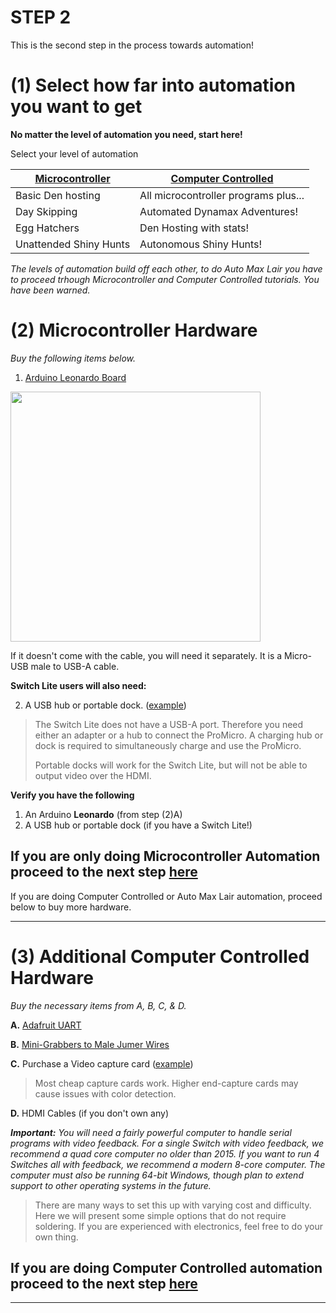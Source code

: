 # **STEP 2**

This is the second step in the process towards automation!

# (1) Select how far into automation you want to get

**No matter the level of automation you need, start here!**

Select your level of automation 

| [Microcontroller](HardwareBeginner.md#2-microcontroller-hardware) | [Computer Controlled](HardwareBeginner.md#2-microcontroller-hardware) |
| --- | --- |
| Basic Den hosting | All microcontroller programs plus... | 
| Day Skipping | Automated Dynamax Adventures! |
| Egg Hatchers | Den Hosting with stats!  |
| Unattended Shiny Hunts | Autonomous Shiny Hunts! |

*The levels of automation build off each other, to do Auto Max Lair you have to proceed trhough Microcontroller and Computer Controlled tutorials. You have been warned.*

# (2) Microcontroller Hardware

_Buy the following items below._

1. [Arduino Leonardo Board](https://www.amazon.com/gp/product/B0786LJQ8K)

<img src="https://raw.githubusercontent.com/PokemonAutomation/Microcontroller/master/Wiki/Hardware/images/leonardo.jpg" height="400">

If it doesn't come with the cable, you will need it separately. It is a Micro-USB male to USB-A cable.

**Switch Lite users will also need:**

2. A USB hub or portable dock. ([example](https://www.amazon.com/gp/product/B07JK9DFKH))

> The Switch Lite does not have a USB-A port. Therefore you need either an adapter or a hub to connect the ProMicro. A charging hub or dock is required to simultaneously charge and use the ProMicro.
> 
> Portable docks will work for the Switch Lite, but will not be able to output video over the HDMI.

**Verify you have the following**

1. An Arduino **Leonardo** (from step (2)A)
2. A USB hub or portable dock (if you have a Switch Lite!)

## **If you are only doing Microcontroller Automation proceed to the next step [here](https://github.com/Ensamma/Microcontroller/blob/master/Wiki/Software/Windows-ArduinoLeonardo.md)**
If you are doing Computer Controlled or Auto Max Lair automation, proceed below to buy more hardware.

---

# (3) Additional Computer Controlled Hardware

_Buy the necessary items from A, B, C, & D._

**A.** [Adafruit UART](https://www.adafruit.com/product/954)

**B.** [Mini-Grabbers to Male Jumer Wires](https://www.amazon.com/gp/product/B08M5GNY47)

**C.** Purchase a Video capture card ([example](https://www.amazon.com/gp/product/B088HBRM7T))

> Most cheap capture cards work. Higher end-capture cards may cause issues with color detection.

**D.** HDMI Cables (if you don't own any)

***Important:** You will need a fairly powerful computer to handle serial programs with video feedback. For a single Switch with video feedback, we recommend a quad core computer no older than 2015. If you want to run 4 Switches all with feedback, we recommend a modern 8-core computer. The computer must also be running 64-bit Windows, though plan to extend support to other operating systems in the future.*

> There are many ways to set this up with varying cost and difficulty. Here we will present some simple options that do not require soldering. If you are experienced with electronics, feel free to do your own thing.

## **If you are doing Computer Controlled automation proceed to the next step [here](https://github.com/Ensamma/Microcontroller/blob/master/Wiki/Hardware/README.md)**

---
